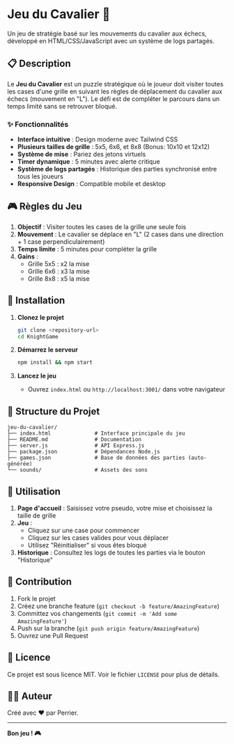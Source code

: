# Jeu du Cavalier 🐴

Un jeu de stratégie basé sur les mouvements du cavalier aux échecs, développé en HTML/CSS/JavaScript avec un système de logs partagés.

## 📋 Description

Le **Jeu du Cavalier** est un puzzle stratégique où le joueur doit visiter toutes les cases d'une grille en suivant les règles de déplacement du cavalier aux échecs (mouvement en "L"). Le défi est de compléter le parcours dans un temps limité sans se retrouver bloqué.

### ✨ Fonctionnalités

- **Interface intuitive** : Design moderne avec Tailwind CSS
- **Plusieurs tailles de grille** : 5x5, 6x6, et 8x8 (Bonus: 10x10 et 12x12)
- **Système de mise** : Pariez des jetons virtuels
- **Timer dynamique** : 5 minutes avec alerte critique
- **Système de logs partagés** : Historique des parties synchronisé entre tous les joueurs
- **Responsive Design** : Compatible mobile et desktop

## 🎮 Règles du Jeu

1. **Objectif** : Visiter toutes les cases de la grille une seule fois
2. **Mouvement** : Le cavalier se déplace en "L" (2 cases dans une direction + 1 case perpendiculairement)
3. **Temps limite** : 5 minutes pour compléter la grille
4. **Gains** :
   - Grille 5x5 : x2 la mise
   - Grille 6x6 : x3 la mise  
   - Grille 8x8 : x5 la mise

## 🚀 Installation

1. **Clonez le projet**
   ```bash
   git clone <repository-url>
   cd KnightGame
   ```

2. **Démarrez le serveur**
   ```bash
   npm install && npm start
   ```

3. **Lancez le jeu**
   - Ouvrez `index.html` ou `http://localhost:3001/` dans votre navigateur


## 📁 Structure du Projet

```
jeu-du-cavalier/
├── index.html              # Interface principale du jeu
├── README.md               # Documentation
├── server.js               # API Express.js
├── package.json            # Dépendances Node.js
├── games.json              # Base de données des parties (auto-générée)
└── sounds/                 # Assets des sons
```

## 🎯 Utilisation

1. **Page d'accueil** : Saisissez votre pseudo, votre mise et choisissez la taille de grille
2. **Jeu** : 
   - Cliquez sur une case pour commencer
   - Cliquez sur les cases valides pour vous déplacer
   - Utilisez "Réinitialiser" si vous êtes bloqué
3. **Historique** : Consultez les logs de toutes les parties via le bouton "Historique"

## 👥 Contribution

1. Fork le projet
2. Créez une branche feature (`git checkout -b feature/AmazingFeature`)
3. Committez vos changements (`git commit -m 'Add some AmazingFeature'`)
4. Push sur la branche (`git push origin feature/AmazingFeature`)
5. Ouvrez une Pull Request

## 📝 Licence

Ce projet est sous licence MIT. Voir le fichier `LICENSE` pour plus de détails.

## 👨‍💻 Auteur

Créé avec ❤️ par Perrier.

---

**Bon jeu ! 🎮**